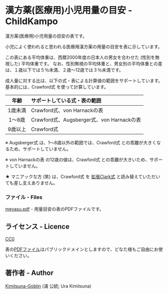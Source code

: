 # 漢方薬(医療用)小児用量の目安 - ChildKampo

漢方薬(医療用)小児用量の目安の表です。

小児によく使われると思われる医療用漢方薬の用量の目安を表に示しています。

この表にある平均体重は、西暦2000年度の日本人の男女を合わせた (性別を無視した) 平均体重です。
なお、性別無視の平均体重と、男女別の平均体重との差は、１歳以下では５％未満、２歳～12歳では３％未満です。

成人量に対する比は、以下の式・表による計算値の範囲をサポートしています。
基本的には、Crawford式 を使って計算しています。

| 年齢     | サポートしている式・表の範囲              |
| :------: | :---------------------------------------- |
| 1歳未満  | Crawford式、von Harnackの表               |
| 1～8歳   | Crawford式、Augsberger式、von Harnackの表 |
| 9歳以上  | Crawford式

※ Augsberger式 は、1～8歳以外の範囲では、Crawford式 との乖離が大きくなるため、サポートしていません。

※ von Harnackの表 の12歳の値は、Crawford式 との乖離が大きいため、サポートしていません。

★ マニアックな方 (笑) は、Crawford式 を [拡張Clark式](https://github.com/Kimitsuna-Goblin/extClark/) と読み替えていただいても差し支えありません。

### ファイル - Files

[meyasu.pdf](https://github.com/Kimitsuna-Goblin/ChildKampo/blob/master/meyasu.pdf) - 用量目安の表のPDFファイルです。

## ライセンス - Licence

[CC0](https://github.com/Kimitsuna-Goblin/ChildKampo/blob/master/LICENSE)

表の[PDFファイル](https://github.com/Kimitsuna-Goblin/ChildKampo/blob/master/meyasu.pdf)はパブリックドメインとしますので、どなた様もご自由にお使いください。

## 著作者 - Author

[Kimitsuna-Goblin](https://github.com/Kimitsuna-Goblin) (浦 公統; Ura Kimitsuna)
